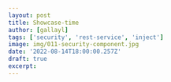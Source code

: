 ```yaml
---
layout: post
title: Showcase-time
author: [gallayl]
tags: ['security', 'rest-service', 'inject']
image: img/011-security-component.jpg
date: '2022-08-14T18:00:00.257Z'
draft: true
excerpt: 
---
```


